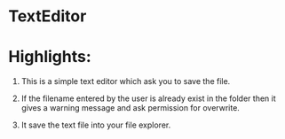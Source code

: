 # TextEditor 

# Highlights:

1. This is a simple text editor which ask you to save the file.

2. If the filename entered by the user is already exist in the folder then it gives a warning message and ask permission for overwrite.

3. It save the text file into your file explorer.

